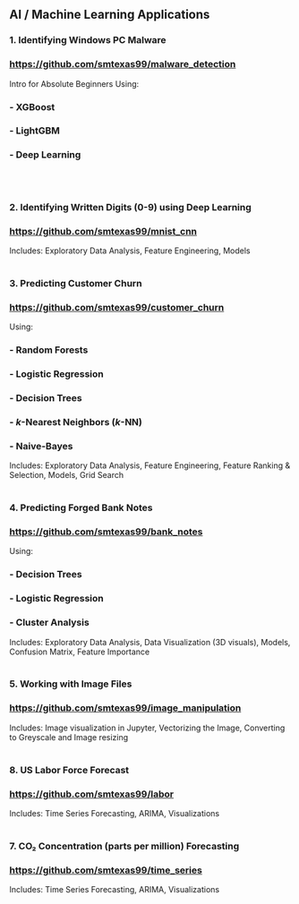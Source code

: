 
## AI / Machine Learning Applications

### 1. Identifying Windows PC Malware
###     https://github.com/smtexas99/malware_detection
Intro for Absolute Beginners Using:
###    - XGBoost
###    - LightGBM
###    - Deep Learning
<br></br>
### 2. Identifying Written Digits (0-9) using Deep Learning
###     https://github.com/smtexas99/mnist_cnn
Includes: Exploratory Data Analysis, Feature Engineering, Models
<br></br>
### 3. Predicting Customer Churn
###     https://github.com/smtexas99/customer_churn
Using:
###    - Random Forests
###    - Logistic Regression
###    - Decision Trees
###    - <i>k</i>-Nearest Neighbors (<i>k</i>-NN)
###    - Naive-Bayes
Includes: Exploratory Data Analysis, Feature Engineering, Feature Ranking & Selection, Models, Grid Search
<br></br>
### 4. Predicting Forged Bank Notes
###     https://github.com/smtexas99/bank_notes
Using:
  ###   - Decision Trees
  ###   - Logistic Regression
  ###   - Cluster Analysis
Includes: Exploratory Data Analysis, Data Visualization (3D visuals), Models, Confusion Matrix, Feature Importance
<br></br>
### 5. Working with Image Files
###    https://github.com/smtexas99/image_manipulation
Includes: Image visualization in Jupyter, Vectorizing the Image, Converting to Greyscale and Image resizing
<br></br>

### 8. US Labor Force Forecast
### https://github.com/smtexas99/labor
Includes: Time Series Forecasting, ARIMA, Visualizations
<br></br>

### 7. CO₂ Concentration (parts per million) Forecasting
###    https://github.com/smtexas99/time_series
Includes: Time Series Forecasting, ARIMA, Visualizations
